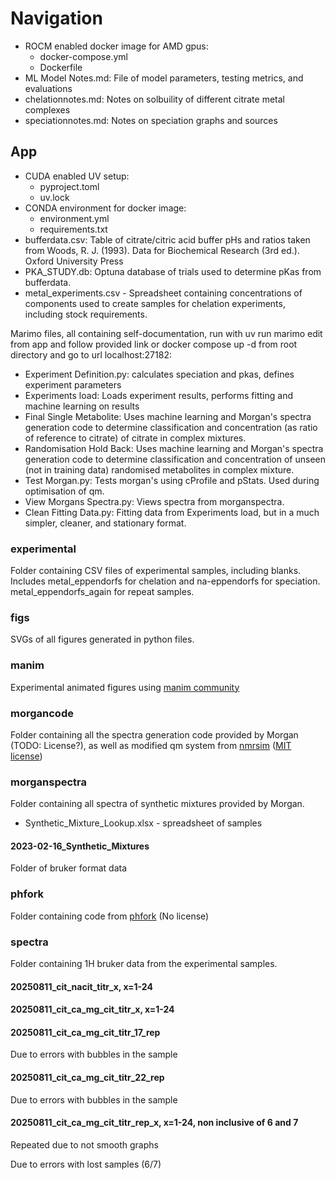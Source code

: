 # Navigation

- ROCM enabled docker image for AMD gpus:
  - docker-compose.yml
  - Dockerfile
- ML Model Notes.md: File of model parameters, testing metrics, and evaluations
- chelationnotes.md: Notes on solbuility of different citrate metal complexes
- speciationnotes.md: Notes on speciation graphs and sources

## App

- CUDA enabled UV setup:
  - pyproject.toml
  - uv.lock
- CONDA environment for docker image:
  - environment.yml
  - requirements.txt
- bufferdata.csv: Table of citrate/citric acid buffer pHs and ratios taken from Woods, R. J. (1993). Data for Biochemical Research (3rd ed.). Oxford University Press
- PKA_STUDY.db: Optuna database of trials used to determine pKas from bufferdata.
- metal_experiments.csv - Spreadsheet containing concentrations of components used to create samples for chelation experiments, including stock requirements.

Marimo files, all containing self-documentation, run with uv run marimo edit from app and follow provided link or docker compose up -d from root directory and go to url localhost:27182:
- Experiment Definition.py: calculates speciation and pkas, defines experiment parameters
- Experiments load: Loads experiment results, performs fitting and machine learning on results
- Final Single Metabolite: Uses machine learning and Morgan's spectra generation code to determine classification and concentration (as ratio of reference to citrate) of citrate in complex mixtures.
- Randomisation Hold Back: Uses machine learning and Morgan's spectra generation code to determine classification and concentration of unseen (not in training data) randomised metabolites in complex mixture.
- Test Morgan.py: Tests morgan's  using cProfile and pStats. Used during optimisation of qm. 
- View Morgans Spectra.py: Views spectra from morganspectra. 
- Clean Fitting Data.py: Fitting data from Experiments load, but in a much simpler, cleaner, and stationary format.

### experimental

Folder containing CSV files of experimental samples, including blanks. Includes metal_eppendorfs for chelation and na-eppendorfs for speciation. metal_eppendorfs_again for repeat samples.

### figs

SVGs of all figures generated in python files.

### manim

Experimental animated figures using [manim community](https://github.com/manimCommunity/manim)

### morgancode

Folder containing all the spectra generation code provided by Morgan (TODO: License?), as well as modified qm system from [nmrsim](https://github.com/sametz/nmrsim) ([MIT license](licenses/LICENSE-nmrsim))

### morganspectra

Folder containing all spectra of synthetic mixtures provided by Morgan.

- Synthetic_Mixture_Lookup.xlsx - spreadsheet of samples

#### 2023-02-16_Synthetic_Mixtures

Folder of bruker format data

### phfork

Folder containing code from [phfork](https://github.com/mhvwerts/pHfork) (No license)

### spectra

Folder containing 1H bruker data from the experimental samples.

#### 20250811_cit_nacit_titr_x, x=1-24

#### 20250811_cit_ca_mg_cit_titr_x, x=1-24

#### 20250811_cit_ca_mg_cit_titr_17_rep

Due to errors with bubbles in the sample

#### 20250811_cit_ca_mg_cit_titr_22_rep

Due to errors with bubbles in the sample

#### 20250811_cit_ca_mg_cit_titr_rep_x, x=1-24, non inclusive of 6 and 7

Repeated due to not smooth graphs

Due to errors with lost samples (6/7)
